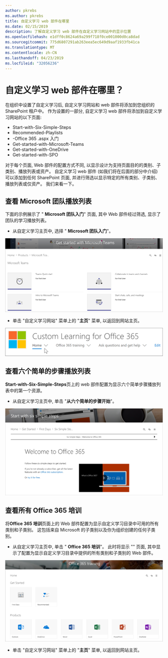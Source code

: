 ```yaml
---
author: pkrebs
ms.author: pkrebs
title: 自定义学习 web 部件在哪里
ms.date: 02/15/2019
description: 了解自定义学习 web 部件在自定义学习网站中的显示位置
ms.openlocfilehash: e1dff0c8624a69a299f718f0ce001000d0ca8dad
ms.sourcegitcommit: 775d6807291ab263eea5ec649d9aaf1933fb41ca
ms.translationtype: MT
ms.contentlocale: zh-CN
ms.lasthandoff: 04/23/2019
ms.locfileid: "32056236"
---
```

# <a name="wheres-the-custom-learning-web-part"></a>自定义学习 web 部件在哪里？

在组织中设置了自定义学习后, 自定义学习网站和 web 部件将添加到您组织的 SharePoint 租户中。 作为设置的一部分, 自定义学习 web 部件将添加到自定义学习网站的以下页面:

- Start-with-Six-Simple-Steps 
- Recommended-Playlists
- -Office 365 .aspx 入门
- Get-started-with-Microsoft-Teams
- Get-started-with-OneDrive
- Get-started-with-SPO

对于每个页面, Web 部件的配置方式不同, 以显示设计为支持页面目的的类别、子类别、播放列表或资产。 自定义学习 web 部件 (如我们将在后面的部分中介绍) 可以添加到任何 SharePoint 页面, 并进行筛选以显示特定的所有类别、子类别、播放列表或仅资产。 我们来看一下。 

## <a name="view-microsoft-teams-playlists"></a>查看 Microsoft 团队播放列表

下面的示例展示了 " **Microsoft 团队入门**" 页面, 其中 Web 部件经过筛选, 显示了团队的学习播放列表。 

- 从自定义学习主页中, 选择 " **Microsoft 团队入门**"。

![cg-whereiswp-teams](media/cg-whereiswp-teams.png)

- 单击 "自定义学习网站" 菜单上的 "**主页**" 菜单, 以返回到网站主页。

![cg-homebtnmenu](media/cg-homebtnmenu.png)

## <a name="view-the-six-simple-steps-playlist"></a>查看六个简单的步骤播放列表

**Start-with-Six-Simple-Steps**页上的 web 部件配置为显示六个简单步骤播放列表中的第一个资源。 

- 从自定义学习主页中, 单击 "**从六个简单的步骤开始**"。 

![cg-whereiswp-six](media/cg-whereiswp-six.png)

## <a name="view-all-office-365-training"></a>查看所有 Office 365 培训

将**Office 365 培训**页面上的 Web 部件配置为显示自定义学习目录中可用的所有类别和子类别。 这包括来自 Microsoft 的子类别以及你为组织创建的任何子类别。

- 从自定义学习主页中, 单击 " **Office 365 培训**"。 此时将显示 "" 页面, 其中显示了配置为显示自定义学习目录中提供的所有类别和子类别的 Web 部件。

![cg-whereiswp-o365](media/cg-whereiswp-o365.png)

- 单击 "自定义学习网站" 菜单上的 "**主页**" 菜单, 以返回到网站主页。

